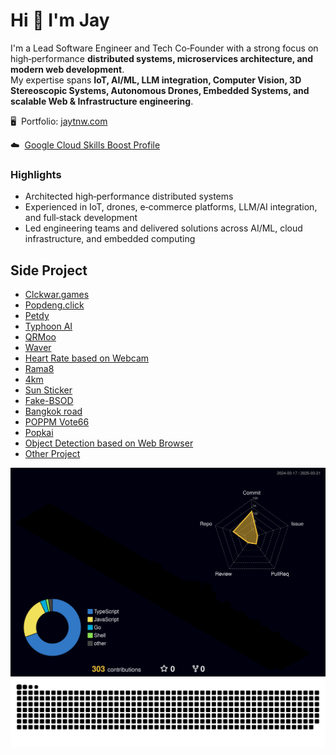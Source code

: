 Hi 👋 I'm Jay
=============================

I'm a Lead Software Engineer and Tech Co‑Founder with a strong focus on high‑performance **distributed systems, microservices architecture, and modern web development**.  
My expertise spans **IoT, AI/ML, LLM integration, Computer Vision, 3D Stereoscopic Systems, Autonomous Drones, Embedded Systems, and scalable Web & Infrastructure engineering**.

🖥️  Portfolio: [jaytnw.com](http://jaytnw.com)

☁️  [Google Cloud Skills Boost Profile](https://www.cloudskillsboost.google/public_profiles/683d22d0-6f58-4e9b-9fd8-e5c7f7fe7999)

### Highlights
- Architected high‑performance distributed systems 
- Experienced in IoT, drones, e‑commerce platforms, LLM/AI integration, and full‑stack development
- Led engineering teams and delivered solutions across AI/ML, cloud infrastructure, and embedded computing


## Side Project

* [Clckwar.games](https://clickwar.games)
* [Popdeng.click](https://popdeng.click)
* [Petdy](https://petdy.jaytnw.com)
* [Typhoon AI](https://typhoon.jaytnw.com)
* [QRMoo](https://qrmoo.jaytnw.com)
* [Waver](https://waver.jaytnw.com)
* [Heart Rate based on Webcam](https://heartrate.jaytnw.com)
* [Rama8](https://rama8.jaytnw.com)
* [4km](https://4km.jaytnw.com)
* [Sun Sticker](https://sun.jaytnw.com)
* [Fake-BSOD](https://fake-bsod.jaytnw.com)
* [Bangkok road](https://road.jaytnw.com)
* [POPPM Vote66](https://vote66.jaytnw.com)
* [Popkai](https://popkai.jaytnw.com)
* [Object Detection based on Web Browser](https://odt.jaytnw.com)
* [Other Project](https://jaytnw.com)


![Screenshot](https://raw.githubusercontent.com/jaytnw/jaytnw/main/profile-3d-contrib/profile-night-rainbow.svg)
![Screenshot](https://raw.githubusercontent.com/jaytnw/jaytnw/output/github-contribution-grid-snake-dark.svg)

